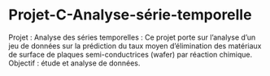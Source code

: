 # Projet-C-Analyse-série-temporelle
Projet : Analyse des séries temporelles :   Ce projet porte sur l’analyse d’un jeu de données sur la prédiction du taux moyen d’élimination des matériaux de surface de plaques semi-conductrices (wafer) par réaction chimique. Objectif : étude et analyse de données.
